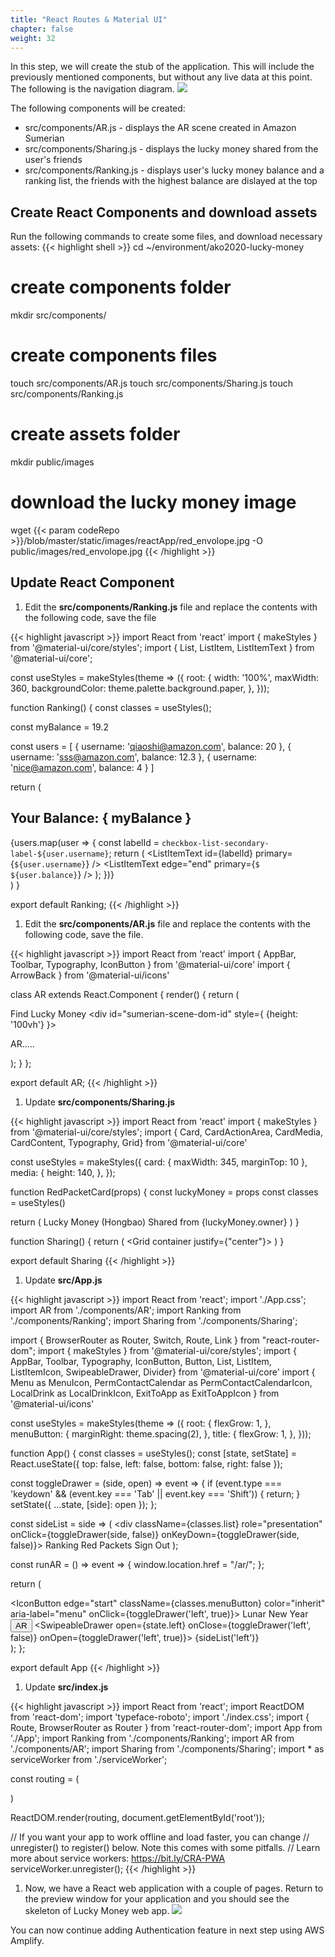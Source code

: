 ```yaml
---
title: "React Routes & Material UI"
chapter: false
weight: 32
---
```


In this step, we will create the stub of the application. This will include the previously mentioned components, but without any live data at this point. The following is the navigation diagram. 
![](/images/reactApp/react_routes.jpg)

The following components will be created:

* src/components/AR.js - displays the AR scene created in Amazon Sumerian  
* src/components/Sharing.js - displays the lucky money shared from the user's friends
* src/components/Ranking.js - displays user's lucky money balance and a ranking list, the friends with the highest balance are dislayed at the top

## Create React Components and download assets

Run the following commands to create some files, and download necessary assets:
{{< highlight shell >}}
cd ~/environment/ako2020-lucky-money
# create components folder
mkdir src/components/
# create components files
touch src/components/AR.js
touch src/components/Sharing.js
touch src/components/Ranking.js
# create assets folder
mkdir public/images
# download the lucky money image
wget {{< param codeRepo >}}/blob/master/static/images/reactApp/red_envolope.jpg -O public/images/red_envolope.jpg
{{< /highlight >}}

## Update React Component 

1. Edit the **src/components/Ranking.js** file and replace the contents with the following code, save the file 

{{< highlight javascript >}}
import React from 'react'
import { makeStyles } from '@material-ui/core/styles';
import { List, ListItem, ListItemText } from '@material-ui/core';

const useStyles = makeStyles(theme => ({
  root: {
    width: '100%',
    maxWidth: 360,
    backgroundColor: theme.palette.background.paper,
  },
}));

function Ranking() {
  const classes = useStyles();

  const myBalance = 19.2

  const users = [
    {
      username: 'qiaoshi@amazon.com',
      balance: 20
    },
    {
      username: 'sss@amazon.com',
      balance: 12.3
    },
    {
      username: 'nice@amazon.com',
      balance: 4
    }
  ]

  return (
    <div>
      <h2>Your Balance: { myBalance }</h2>
      <List dense className={classes.root}>
        {users.map(user => {
          const labelId = `checkbox-list-secondary-label-${user.username}`;
          return (
            <ListItem key={user.username} button>
              <ListItemText id={labelId} primary={`${user.username}`} />
              <ListItemText edge="end" primary={`$ ${user.balance}`} />
            </ListItem>
          );
        })}
      </List>
    </div>
  )
}

export default Ranking;
{{< /highlight >}}

1. Edit the **src/components/AR.js** file and replace the contents with the following code, save the file. 

{{< highlight javascript >}}
import React from 'react'
import { AppBar, Toolbar, Typography, IconButton } from '@material-ui/core'
import { ArrowBack } from '@material-ui/icons'

class AR extends React.Component {
  render() {
    return (
      <div>
        <AppBar position="static">
          <Toolbar>
            <IconButton edge="start" color="inherit" aria-label="menu" onClick={this.moveToMain.bind(this)}>
              <ArrowBack />
            </IconButton>
            <Typography variant="h6" >
            Find Lucky Money
            </Typography>
          </Toolbar>
        </AppBar>
        <div id="sumerian-scene-dom-id" style={ {height: '100vh'} }>
            <p id="loading-status">AR.....</p>
          </div>
      </div>
    );
  }
};

export default AR;
{{< /highlight >}}

1. Update **src/components/Sharing.js**

{{< highlight javascript >}}
import React from 'react'
import { makeStyles } from '@material-ui/core/styles';
import { Card, CardActionArea, CardMedia, CardContent, Typography, Grid} from '@material-ui/core'

const useStyles = makeStyles({
  card: {
    maxWidth: 345,
    marginTop: 10
  },
  media: {
    height: 140,
  },
});

function RedPacketCard(props) {
  const luckyMoney = props
  const classes = useStyles()

  return (
    <Card className={classes.card}>
      <CardActionArea>
        <CardMedia
          className={classes.media}
          image="/images/red_envolope.jpg"
          title="Contemplative Reptile"
        />
        <CardContent>
          <Typography gutterBottom variant="h5" component="h2">
            Lucky Money (Hongbao)
          </Typography>
          <Typography variant="body2" color="textSecondary" component="p">
            Shared from {luckyMoney.owner}
          </Typography>
        </CardContent>
      </CardActionArea>
    </Card>
  )
}

function Sharing() {
  return (
    <Grid container justify={"center"}>
      <RedPacketCard owner="nice@amazon.com" adsId="111"/>
    </Grid>
  )
}

export default Sharing
{{< /highlight >}}

1. Update **src/App.js**

{{< highlight javascript >}}
import React from 'react';
import './App.css';
import AR from './components/AR';
import Ranking from './components/Ranking';
import Sharing from './components/Sharing';

import { BrowserRouter as Router, Switch, Route, Link } from "react-router-dom";
import { makeStyles } from '@material-ui/core/styles';
import { AppBar, Toolbar, Typography, IconButton, Button, List, ListItem, 
  ListItemIcon, SwipeableDrawer, Divider} from '@material-ui/core'
import  { Menu as MenuIcon, 
  PermContactCalendar as PermContactCalendarIcon,
  LocalDrink as LocalDrinkIcon,
  ExitToApp as ExitToAppIcon
 } from '@material-ui/icons'
 

const useStyles = makeStyles(theme => ({
  root: {
    flexGrow: 1,
  },
  menuButton: {
    marginRight: theme.spacing(2),
  },
  title: {
    flexGrow: 1,
  },
}));

function App() {
  const classes = useStyles();
  const [state, setState] = React.useState({
    top: false,
    left: false,
    bottom: false,
    right: false
  });

  const toggleDrawer = (side, open) => event => {
    if (event.type === 'keydown' && (event.key === 'Tab' || event.key === 'Shift')) {
      return;
    }
    setState({ ...state, [side]: open });
  };

  const sideList = side => (
    <div className={classes.list} role="presentation" onClick={toggleDrawer(side, false)} 
    onKeyDown={toggleDrawer(side, false)}>
      <List>
        <ListItem button>
          <ListItemIcon><PermContactCalendarIcon/></ListItemIcon>
          <Link to="/">Ranking</Link>
        </ListItem>
        <ListItem button>
          <ListItemIcon><LocalDrinkIcon /></ListItemIcon>
          <Link to="/sharing">Red Packets</Link>
        </ListItem>
        <Divider />
        <ListItem>
          <ListItemIcon><ExitToAppIcon /></ListItemIcon>
          Sign Out
        </ListItem>
      </List>
    </div>
  );

  const runAR = () => event => {
    window.location.href = "/ar/";
  };
  
  return (
    <Router>
      <div>
      <AppBar position="static">
          <Toolbar>
            <IconButton edge="start" className={classes.menuButton} color="inherit" aria-label="menu" onClick={toggleDrawer('left', true)}>
              <MenuIcon />
            </IconButton>
            <Typography variant="h6" className={classes.title}>
            Lunar New Year
            </Typography>
            <Button color="inherit" onClick={runAR()}>AR</Button>
          </Toolbar>
        </AppBar>
        <SwipeableDrawer open={state.left} onClose={toggleDrawer('left', false)} onOpen={toggleDrawer('left', true)}>
          {sideList('left')}
        </SwipeableDrawer>
        <Switch>
          <Route exact path="/">
            <Ranking />
          </Route>
          <Route path="/ar">
            <AR />
          </Route>
          <Route path="/sharing">
            <Sharing />
          </Route>
        </Switch>
      </div>
    </Router>
  );
};

export default App
{{< /highlight >}}


1. Update **src/index.js**

{{< highlight javascript >}}
import React from 'react';
import ReactDOM from 'react-dom';
import 'typeface-roboto';
import './index.css';
import { Route, BrowserRouter as Router } from 'react-router-dom';
import App from './App';
import Ranking from './components/Ranking';
import AR from './components/AR';
import Sharing from './components/Sharing';
import * as serviceWorker from './serviceWorker';

const routing = (
  <Router>
    <div>
      <Route exact path='/' component={App} />
      <Route path='/ar/' component={AR} />
      <Route path='/ranking' component={Ranking} />
      <Route path='/sharing' component={Sharing} />
    </div>
  </Router>
)

ReactDOM.render(routing, document.getElementById('root'));

// If you want your app to work offline and load faster, you can change
// unregister() to register() below. Note this comes with some pitfalls.
// Learn more about service workers: https://bit.ly/CRA-PWA
serviceWorker.unregister();
{{< /highlight >}}

1. Now, we have a React web application with a couple of pages. Return to the preview window for your application and you should see the skeleton of Lucky Money web app.
![](/images/reactApp/application_stub.png)

You can now continue adding Authentication feature in next step using AWS Amplify.